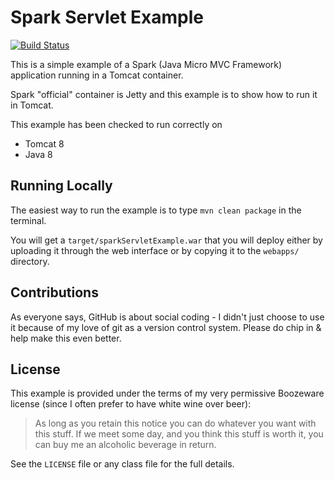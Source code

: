 # Spark Servlet Example

[![Build Status](https://travis-ci.org/simonrice/SparkServletExample.png)](https://travis-ci.org/simonrice/SparkServletExample)

This is a simple example of a Spark (Java Micro MVC Framework) application running in a Tomcat container.

Spark "official" container is Jetty and this example is to show how to run it in Tomcat.

This example has been checked to run correctly on

- Tomcat 8
- Java 8

## Running Locally

The easiest way to run the example is to type `mvn clean package` in the terminal.

You will get a `target/sparkServletExample.war` that you will deploy either by uploading it through the web interface or by copying it to the `webapps/` directory.

## Contributions

As everyone says, GitHub is about social coding - I didn't just choose to use it because of my love of git as a version control system.  Please do chip in & help make this even better.

## License

This example is provided under the terms of my very permissive Boozeware license (since I often prefer to have white wine over beer):

> As long as you retain this notice you can do whatever you want with this stuff. If we meet some day, and you think this stuff is worth it, you can buy me an alcoholic beverage in return.

See the `LICENSE` file or any class file for the full details.
